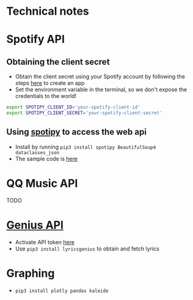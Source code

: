 # Technical notes

# Spotify API

## Obtaining the client secret

* Obtain the client secret using your Spotify account by following the steps [here](https://developer.spotify.com/documentation/general/guides/authorization/app-settings/) to create an app
* Set the environment variable in the terminal, so we don't expose the credentials to the world!
```bash
export SPOTIPY_CLIENT_ID='your-spotify-client-id'
export SPOTIPY_CLIENT_SECRET='your-spotify-client-secret'
```

## Using [spotipy](https://spotipy.readthedocs.io/en/2.19.0/#getting-started) to access the web api

* Install by running `pip3 install spotipy BeautifulSoup4 dataclasses_json`
* The sample code is [here](https://spotipy.readthedocs.io/en/2.19.0/#client-credentials-flow)

# QQ Music API

TODO

# [Genius API](https://towardsdatascience.com/become-a-lyrical-genius-4362e7710e43)

* Activate API token [here](https://docs.genius.com/#/getting-started-h1)
* Use `pip3 install lyricsgenius` to obtain and fetch lyrics
# Graphing

* `pip3 install plotly pandas kaleido`